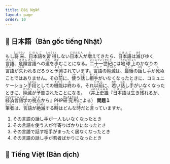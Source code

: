 ```yaml
---
title: Bài Ngắn 
layout: page
order: 10
---
```


## 📖 日本語（Bản gốc tiếng Nhật）

もし<ruby>将来<rp>(</rp><rt>しょうらい</rt><rp>)</rp></ruby>、<ruby>日本語<rp>(</rp><rt>にほんご</rt><rp>)</rp></ruby>を<ruby>習得<rp>(</rp><rt>しゅうとく</rt><rp>)</rp></ruby>しない<ruby>日本人<rp>(</rp><rt>にほんじん</rt><rp>)</rp></ruby>が<ruby>増<rp>(</rp><rt>ふ</rt><rp>)</rp></ruby>えてきたら、<ruby>日本語<rp>(</rp><rt>にほんご</rt><rp>)</rp></ruby>は<ruby>滅<rp>(</rp><rt>ほろ</rt><rp>)</rp></ruby>びゆく<ruby>言語<rp>(</rp><rt>げんご</rt><rp>)</rp></ruby>、<ruby>危険<rp>(</rp><rt>きけん</rt><rp>)</rp></ruby><ruby>言語<rp>(</rp><rt>げんご</rt><rp>)</rp></ruby>への<ruby>道<rp>(</rp><rt>みち</rt><rp>)</rp></ruby>を<ruby>歩<rp>(</rp><rt>あゆ</rt><rp>)</rp></ruby>むことになる。<ruby>二十一世紀<rp>(</rp><rt>にじゅういっせいき</rt><rp>)</rp></ruby>には<ruby>地球上<rp>(</rp><rt>ちきゅうじょう</rt><rp>)</rp></ruby>のかなりの<ruby>言語<rp>(</rp><rt>げんご</rt><rp>)</rp></ruby>が<ruby>失<rp>(</rp><rt>うしな</rt><rp>)</rp></ruby>われるだろうと<ruby>予測<rp>(</rp><rt>よそく</rt><rp>)</rp></ruby>されています。<ruby>言語<rp>(</rp><rt>げんご</rt><rp>)</rp></ruby>の<ruby>絶滅<rp>(</rp><rt>ぜつめつ</rt><rp>)</rp></ruby>は、<ruby>最後<rp>(</rp><rt>さいご</rt><rp>)</rp></ruby>の<ruby>話<rp>(</rp><rt>はな</rt><rp>)</rp></ruby>し<ruby>手<rp>(</rp><rt>て</rt><rp>)</rp></ruby>が<ruby>死<rp>(</rp><rt>し</rt><rp>)</rp></ruby>ぬことではありません。その<ruby>前<rp>(</rp><rt>まえ</rt><rp>)</rp></ruby>に、<ruby>使<rp>(</rp><rt>つか</rt><rp>)</rp></ruby>う<ruby>話<rp>(</rp><rt>はな</rt><rp>)</rp></ruby>し<ruby>相手<rp>(</rp><rt>あいて</rt><rp>)</rp></ruby>がいなくなったときに、コミュニケーション<ruby>手段<rp>(</rp><rt>しゅだん</rt><rp>)</rp></ruby>としての<ruby>機能<rp>(</rp><rt>きのう</rt><rp>)</rp></ruby>は<ruby>終<rp>(</rp><rt>お</rt><rp>)</rp></ruby>わる。それ<ruby>以前<rp>(</rp><rt>いぜん</rt><rp>)</rp></ruby>に、<ruby>若<rp>(</rp><rt>わか</rt><rp>)</rp></ruby>い<ruby>話<rp>(</rp><rt>はな</rt><rp>)</rp></ruby>し<ruby>手<rp>(</rp><rt>て</rt><rp>)</rp></ruby>がいなくなったときに、<ruby>絶滅<rp>(</rp><rt>ぜつめつ</rt><rp>)</rp></ruby>が<ruby>予告<rp>(</rp><rt>よこく</rt><rp>)</rp></ruby>されたことになる。
（<ruby>井上<rp>(</rp><rt>いのうえ</rt><rp>)</rp></ruby><ruby>史雄<rp>(</rp><rt>ふみお</rt><rp>)</rp></ruby>『<ruby>日本語<rp>(</rp><rt>にほんご</rt><rp>)</rp></ruby>は<ruby>生<rp>(</rp><rt>い</rt><rp>)</rp></ruby>き<ruby>残<rp>(</rp><rt>のこ</rt><rp>)</rp></ruby>れるか、<ruby>経済<rp>(</rp><rt>けいざい</rt><rp>)</rp></ruby><ruby>言語学<rp>(</rp><rt>げんごがく</rt><rp>)</rp></ruby>の<ruby>視点<rp>(</rp><rt>してん</rt><rp>)</rp></ruby>から』PHP<ruby>研究所<rp>(</rp><rt>けんきゅうじょ</rt><rp>)</rp></ruby>による）
**問題１**  
<ruby>筆者<rt>ひっしゃ</rt></ruby>は、<ruby>言語<rt>げんご</rt></ruby>が<ruby>絶滅<rt>ぜつめつ</rt></ruby>する<ruby>時<rt>とき</rt></ruby>はどんな<ruby>時<rt>とき</rt></ruby>だと<ruby>言<rt>い</rt></ruby>っていますか。
1. その言語の話し手が一人もいなくなったとき
2. その言語を使う人が年寄りばかりになったとき
3. その言語で話す相手がまったく居なくなったとき
4. その言語の話し手が若者ばかりになったとき

## 📘 Tiếng Việt (Bản dịch)
